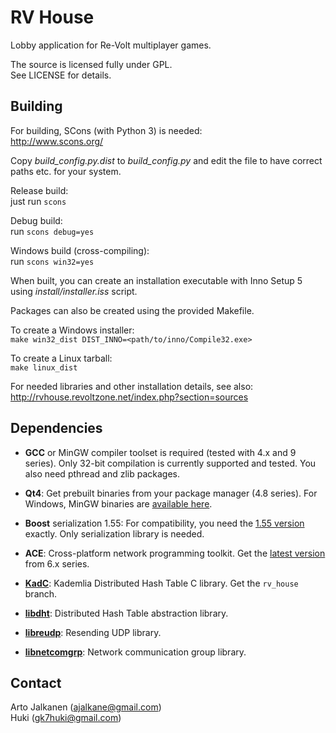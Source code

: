 RV House
========

Lobby application for Re-Volt multiplayer games.

The source is licensed fully under GPL.  
See LICENSE for details.

Building
--------

For building, SCons (with Python 3) is needed:  
<http://www.scons.org/>

Copy *build_config.py.dist* to *build_config.py* and edit the file
to have correct paths etc. for your system.

Release build:  
just run `scons`

Debug build:  
run `scons debug=yes`

Windows build (cross-compiling):  
run `scons win32=yes`

When built, you can create an installation executable with Inno Setup 5 using 
*install/installer.iss* script.

Packages can also be created using the provided Makefile.

To create a Windows installer:  
`make win32_dist DIST_INNO=<path/to/inno/Compile32.exe>`

To create a Linux tarball:  
`make linux_dist`

For needed libraries and other installation details, see also:  
<http://rvhouse.revoltzone.net/index.php?section=sources>

Dependencies
------------

- **GCC** or MinGW compiler toolset is required (tested with 4.x and 9 series). 
  Only 32-bit compilation is currently supported and tested. You also need 
  pthread and zlib packages.

- **Qt4**: Get prebuilt binaries from your package manager (4.8 series). For Windows,
  MinGW binaries are [available here](https://download.qt.io/archive/qt/4.8/).

- **Boost** serialization 1.55: For compatibility, you need the 
  [1.55 version](https://www.boost.org/users/history/version_1_55_0.html) exactly. 
  Only serialization library is needed.

- **ACE**: Cross-platform network programming toolkit. Get the 
  [latest version](http://download.dre.vanderbilt.edu/) from 6.x series.

- **[KadC]**: Kademlia Distributed Hash Table C library. Get the `rv_house` branch.

- **[libdht]**: Distributed Hash Table abstraction library.

- **[libreudp]**: Resending UDP library.

- **[libnetcomgrp]**: Network communication group library.

[KadC]: https://github.com/gk7huki/KadC
[libdht]: https://github.com/gk7huki/libdht
[libreudp]: https://github.com/gk7huki/libreudp
[libnetcomgrp]: https://github.com/gk7huki/libnetcomgrp

Contact
-------

Arto Jalkanen (ajalkane@gmail.com)  
Huki (gk7huki@gmail.com)

